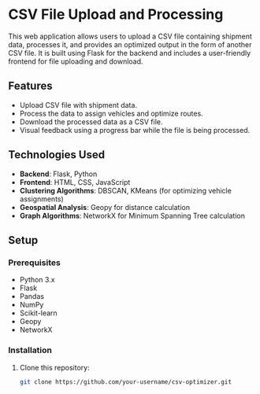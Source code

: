# CSV File Upload and Processing

This web application allows users to upload a CSV file containing shipment data, processes it, and provides an optimized output in the form of another CSV file. It is built using Flask for the backend and includes a user-friendly frontend for file uploading and download.

## Features

- Upload CSV file with shipment data.
- Process the data to assign vehicles and optimize routes.
- Download the processed data as a CSV file.
- Visual feedback using a progress bar while the file is being processed.

## Technologies Used

- **Backend**: Flask, Python
- **Frontend**: HTML, CSS, JavaScript
- **Clustering Algorithms**: DBSCAN, KMeans (for optimizing vehicle assignments)
- **Geospatial Analysis**: Geopy for distance calculation
- **Graph Algorithms**: NetworkX for Minimum Spanning Tree calculation

## Setup

### Prerequisites

- Python 3.x
- Flask
- Pandas
- NumPy
- Scikit-learn
- Geopy
- NetworkX

### Installation

1. Clone this repository:
   ```bash
   git clone https://github.com/your-username/csv-optimizer.git
